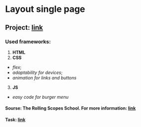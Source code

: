# Layout single page

## Project: [link](https://balzamova.github.io/webdev/webdev-first/)

### Used frameworks: </br>
1. **HTML**
2. **CSS**
*   *flex*;
*   *adaptability for devices*;
*   *animation for links and buttons*
3. **JS**
*   *easy code for burger menu*
 
#### Sourse: The Rolling Scopes School. For more information: [link](https://rs.school/js/)
#### Task: [link](https://github.com/rolling-scopes-school/tasks/blob/master/tasks/markups/level-1/webdev/webdev-ru.md)
